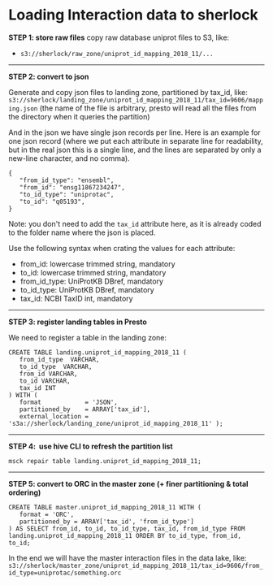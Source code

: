 # Loading Interaction data to sherlock


**STEP 1: store raw files**
copy raw database uniprot files to S3, like:
- `s3://sherlock/raw_zone/uniprot_id_mapping_2018_11/...`

---

**STEP 2: convert to json**

Generate and copy json files to landing zone, partitioned by tax_id, like:
`s3://sherlock/landing_zone/uniprot_id_mapping_2018_11/tax_id=9606/mapping.json`
(the name of the file is arbitrary, presto will read all the files from the directory when it queries the partition)

And in the json we have single json records per line.
Here is an example for one json record (where we put each attribute in separate line for readability, but in the real 
json this is a single line, and the lines are separated by only a new-line character, and no comma).

```
{
   "from_id_type": "ensembl",
   "from_id": "ensg11867234247",
   "to_id_type": "uniprotac",
   "to_id": "q05193",
}
```

Note: you don't need to add the `tax_id` attribute here, as it is already coded to the folder name where the json is placed.

Use the following syntax when crating the values for each attribute:
- from_id: lowercase trimmed string, mandatory
- to_id: lowercase trimmed string, mandatory
- from_id_type: UniProtKB DBref, mandatory
- to_id_type: UniProtKB DBref, mandatory
- tax_id: NCBI TaxID int, mandatory

---

**STEP 3: register landing tables in Presto**

We need to register a table in the landing zone:

```
CREATE TABLE landing.uniprot_id_mapping_2018_11 (
   from_id_type  VARCHAR,
   to_id_type  VARCHAR,
   from_id VARCHAR,
   to_id VARCHAR,
   tax_id INT
) WITH (
   format            = 'JSON',
   partitioned_by    = ARRAY['tax_id'],
   external_location = 's3a://sherlock/landing_zone/uniprot_id_mapping_2018_11' );
```

---

**STEP 4:  use hive CLI to refresh the partition list**  

```
msck repair table landing.uniprot_id_mapping_2018_11;
```

---

**STEP 5: convert to ORC in the master zone (+ finer partitioning & total ordering)**

```
CREATE TABLE master.uniprot_id_mapping_2018_11 WITH (
   format = 'ORC',
   partitioned_by = ARRAY['tax_id', 'from_id_type']
) AS SELECT from_id, to_id, to_id_type, tax_id, from_id_type FROM landing.uniprot_id_mapping_2018_11 ORDER BY to_id_type, from_id, to_id;

```

In the end we will have the master interaction files in the data lake, like:
`s3://sherlock/master_zone/uniprot_id_mapping_2018_11/tax_id=9606/from_id_type=uniprotac/something.orc`
